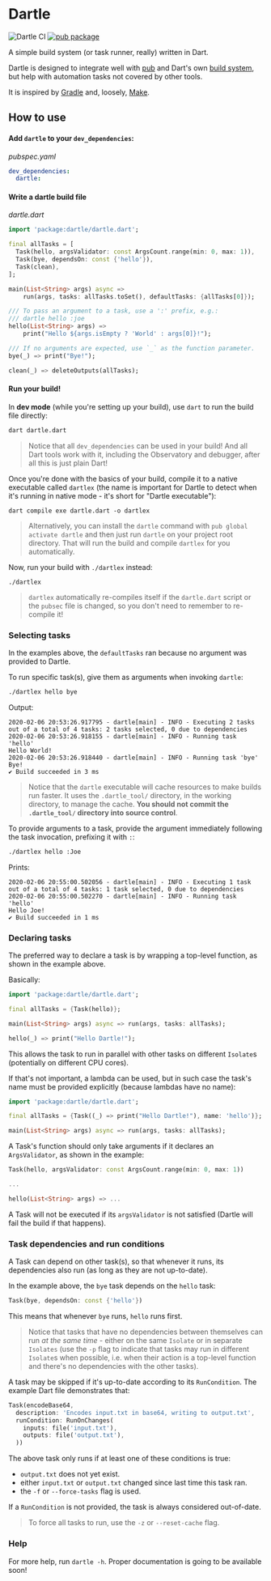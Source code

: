 # Dartle

![Dartle CI](https://github.com/renatoathaydes/dartle/workflows/Dartle%20CI/badge.svg)
[![pub package](https://img.shields.io/pub/v/dartle.svg)](https://pub.dev/packages/dartle)

A simple build system (or task runner, really) written in Dart.
 
Dartle is designed to integrate well with [pub](https://dart.dev/tools/pub/cmd) and Dart's own
[build system](https://github.com/dart-lang/build), but help with automation tasks not covered by other tools.

It is inspired by [Gradle](https://gradle.org/) and, loosely, [Make](https://www.gnu.org/software/make/).

## How to use

#### Add `dartle` to your `dev_dependencies`:

_pubspec.yaml_

```yaml
dev_dependencies:
  dartle:
```

#### Write a dartle build file

_dartle.dart_

```dart
import 'package:dartle/dartle.dart';

final allTasks = [
  Task(hello, argsValidator: const ArgsCount.range(min: 0, max: 1)),
  Task(bye, dependsOn: const {'hello'}),
  Task(clean),
];

main(List<String> args) async =>
    run(args, tasks: allTasks.toSet(), defaultTasks: {allTasks[0]});

/// To pass an argument to a task, use a ':' prefix, e.g.:
/// dartle hello :joe
hello(List<String> args) =>
    print("Hello ${args.isEmpty ? 'World' : args[0]}!");

/// If no arguments are expected, use `_` as the function parameter.
bye(_) => print("Bye!");

clean(_) => deleteOutputs(allTasks);
```

#### Run your build!

In **dev mode** (while you're setting up your build), use `dart` to run the build file directly:

```bash
dart dartle.dart
```

> Notice that all `dev_dependencies` can be used in your build! And all Dart tools work with it, 
> including the Observatory and debugger, after all this is just plain Dart!

Once you're done with the basics of your build, compile it to a native executable called `dartlex`
(the name is important for Dartle to detect when it's running in native mode - it's short for "Dartle executable"):

```
dart compile exe dartle.dart -o dartlex
```

> Alternatively, you can install the `dartle` command with `pub global activate dartle` and then just run
> `dartle` on your project root directory. That will run the build and compile `dartlex` for you automatically.

Now, run your build with `./dartlex` instead:

```
./dartlex
```

> `dartlex` automatically re-compiles itself if the `dartle.dart` script or the `pubsec` file is changed,
> so you don't need to remember to re-compile it!

### Selecting tasks

In the examples above, the `defaultTasks` ran because no argument was provided to Dartle.

To run specific task(s), give them as arguments when invoking `dartle`:

```bash
./dartlex hello bye
```

Output:

```
2020-02-06 20:53:26.917795 - dartle[main] - INFO - Executing 2 tasks out of a total of 4 tasks: 2 tasks selected, 0 due to dependencies
2020-02-06 20:53:26.918155 - dartle[main] - INFO - Running task 'hello'
Hello World!
2020-02-06 20:53:26.918440 - dartle[main] - INFO - Running task 'bye'
Bye!
✔ Build succeeded in 3 ms
```

> Notice that the `dartle` executable will cache resources to make builds run faster.
> It uses the `.dartle_tool/` directory, in the working directory, to manage the cache.
> **You should not commit the `.dartle_tool/` directory into source control**.

To provide arguments to a task, provide the argument immediately following the task invocation, prefixing it with `:`:

```bash
./dartlex hello :Joe
```

Prints:

```
2020-02-06 20:55:00.502056 - dartle[main] - INFO - Executing 1 task out of a total of 4 tasks: 1 task selected, 0 due to dependencies
2020-02-06 20:55:00.502270 - dartle[main] - INFO - Running task 'hello'
Hello Joe!
✔ Build succeeded in 1 ms
```

### Declaring tasks

The preferred way to declare a task is by wrapping a top-level function, as shown in the example above.

Basically:

```dart
import 'package:dartle/dartle.dart';

final allTasks = {Task(hello)};

main(List<String> args) async => run(args, tasks: allTasks);

hello(_) => print("Hello Dartle!");
```

This allows the task to run in parallel with other tasks on different `Isolate`s (potentially on different CPU cores).

If that's not important, a lambda can be used, but in such case the task's name must be provided explicitly (because
lambdas have no name):

```dart
import 'package:dartle/dartle.dart';

final allTasks = {Task((_) => print("Hello Dartle!"), name: 'hello')};

main(List<String> args) async => run(args, tasks: allTasks);
```

A Task's function should only take arguments if it declares an `ArgsValidator`, as shown in the example:

```dart
Task(hello, argsValidator: const ArgsCount.range(min: 0, max: 1))

...

hello(List<String> args) => ...
```

A Task will not be executed if its `argsValidator` is not satisfied (Dartle will fail the build if that happens).

### Task dependencies and run conditions

A Task can depend on other task(s), so that whenever it runs, its dependencies also run
(as long as they are not up-to-date).

In the example above, the `bye` task depends on the `hello` task:

```dart
Task(bye, dependsOn: const {'hello'})
```

This means that whenever `bye` runs, `hello` runs first.

> Notice that tasks that have no dependencies between themselves can run _at the same time_ -
> either on the same `Isolate` or in separate `Isolates` (use the `-p` flag to indicate that tasks may
> run in different `Isolate`s when possible, i.e. when their action is a top-level function and there's no dependencies
> with the other tasks).

A task may be skipped if it's up-to-date according to its `RunCondition`. The example Dart file demonstrates that:

```dart
Task(encodeBase64,
  description: 'Encodes input.txt in base64, writing to output.txt',
  runCondition: RunOnChanges(
    inputs: file('input.txt'),
    outputs: file('output.txt'),
  ))
```

The above task only runs if at least one of these conditions is true:

* `output.txt` does not yet exist.
* either `input.txt` or `output.txt` changed since last time this task ran.
* the `-f` or `--force-tasks` flag is used.

If a `RunCondition` is not provided, the task is always considered out-of-date.

> To force all tasks to run, use the `-z` or `--reset-cache` flag.

### Help

For more help, run `dartle -h`. Proper documentation is going to be available soon! 
